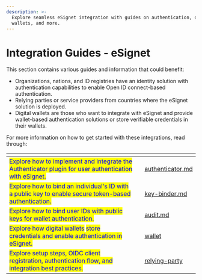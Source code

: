 ```yaml
---
description: >-
  Explore seamless eSignet integration with guides on authentication, digital
  wallets, and more.
---
```


# Integration Guides - eSignet

This section contains various guides and information that could benefit:

* Organizations, nations, and ID registries have an identity solution with authentication capabilities to enable Open ID connect-based authentication.
* Relying parties or service providers from countries where the eSignet solution is deployed.
* Digital wallets are those who want to integrate with eSignet and provide wallet-based authentication solutions or store verifiable credentials in their wallets.

For more information on how to get started with these integrations, read through:

<table data-column-title-hidden data-view="cards"><thead><tr><th></th><th data-hidden data-card-cover data-type="files"></th><th data-hidden data-card-target data-type="content-ref"></th></tr></thead><tbody><tr><td><mark style="color:blue;">Explore how to implement and integrate the Authenticator plugin for user authentication with eSignet.</mark></td><td></td><td><a href="authenticator.md">authenticator.md</a></td></tr><tr><td><mark style="color:blue;">Explore how to bind an individual's ID with a public key to enable secure token-based authentication.</mark></td><td></td><td><a href="key-binder.md">key-binder.md</a></td></tr><tr><td><mark style="color:blue;">Explore how to bind user IDs with public keys for wallet authentication.</mark></td><td></td><td><a href="audit.md">audit.md</a></td></tr><tr><td><mark style="color:blue;">Explore how digital wallets</mark> <mark style="color:blue;">store credentials and enable authentication in eSignet.</mark></td><td></td><td><a href="wallet/">wallet</a></td></tr><tr><td><mark style="color:blue;">Explore setup steps, OIDC client registration, authentication flow, and integration best practices.</mark></td><td></td><td><a href="relying-party/">relying-party</a></td></tr></tbody></table>
